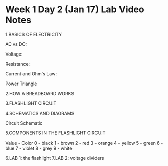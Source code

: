 # Week 1 Day 2 (Jan 17) Lab Video Notes

1.BASICS OF ELECTRICITY

  AC vs DC:

  Voltage:

  Resistance:

  Current and Ohm's Law:

  Power Triangle

2.HOW A BREADBOARD WORKS

3.FLASHLIGHT CIRCUIT

4.SCHEMATICS AND DIAGRAMS

Circuit Schematic

5.COMPONENTS IN THE FLASHLIGHT CIRCUIT

Value  -  Color
0 - black
1 - brown
2 - red
3 - orange
4 - yellow
5 - green
6 - blue
7 - violet
8 - grey
9 - white

6.LAB 1: the flashlight
7.LAB 2: voltage dividers
